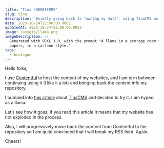 ```yaml
---
title: "Tina \U0001F999"
slug: tina
description: 'Quietly going back to "owning my data", using TinaCMS as a lovely editor'
date: 2023-10-24T22:00:00.000Z
updatedAt: 2023-10-24T22:00:00.000Z
image: /assets/llama.png
imageDescription: >-
  Generated with SDXL 1.0, with the prompt "A llama in a storage room full of  
  papers, in a cartoon style."
tags:
  - beulogue
---
```


Hello folks,

I use [Contentful](https://www.contentful.com/) to host the content of my websites, and I am torn between continuing using it (I like it a lot) and bringing back the content info my repository.

I bumped into [this article](https://blog.cassidoo.co/post/trying-tinacms/) about [TinaCMS](https://tina.io/) and decided to try it. I am hyped as a llama.

Let’s see how it goes, if you read this article it means that my website has not exploded in the process.

Also, I will progressively move back the content from Contentful to the repository so I am quite convinced that I will break my RSS feed. Again.

Cheers!
